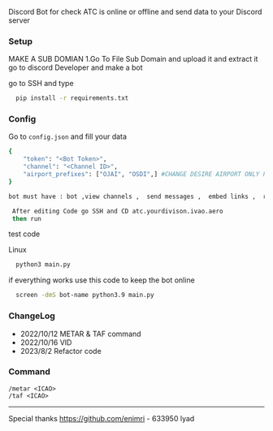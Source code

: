 Discord Bot for check ATC is online or offline and send data to your Discord server

### Setup
MAKE A SUB DOMIAN
1.Go To File Sub Domain and upload it and extract it
go to discord Developer and make a bot

 go to SSH and type
```bash
  pip install -r requirements.txt
```
### Config
Go to <code>config.json</code> and fill your data
```bash
{
    "token": "<Bot Token>",
    "channel": "<Channel ID>",
    "airport_prefixes": ["OJAI", "OSDI",] #CHANGE DESIRE AIRPORT ONLY PUT THE ICAO OF THE AIRPORT
}

bot must have : bot ,view channels ,  send messages ,  embed links ,  read message history

 After editing Code go SSH and CD atc.yourdivison.ivao.aero
 then run 
```
test code 

Linux
```bash
  python3 main.py
```
if everything works use this code to keep the bot online
```bash
  screen -dmS bot-name python3.9 main.py
```


### ChangeLog
- 2022/10/12 METAR & TAF command
- 2022/10/16 VID
- 2023/8/2 Refactor code

### Command
```
/metar <ICAO>
/taf <ICAO>
```


<hr>

Special thanks
https://github.com/enimri - 633950 lyad